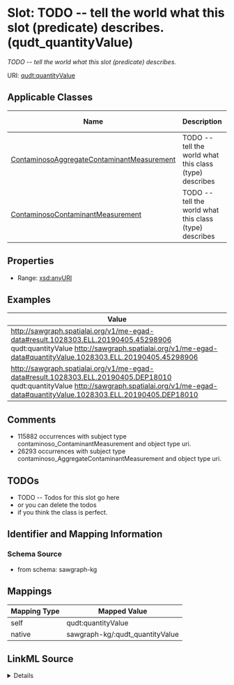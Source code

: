 

# Slot: TODO -- tell the world what this slot (predicate) describes. (qudt_quantityValue)


_TODO -- tell the world what this slot (predicate) describes._





URI: [qudt:quantityValue](http://qudt.org/schema/qudt/quantityValue)



<!-- no inheritance hierarchy -->





## Applicable Classes

| Name | Description | Modifies Slot |
| --- | --- | --- |
| [ContaminosoAggregateContaminantMeasurement](../classes/ContaminosoAggregateContaminantMeasurement.md) | TODO -- tell the world what this class (type) describes |  no  |
| [ContaminosoContaminantMeasurement](../classes/ContaminosoContaminantMeasurement.md) | TODO -- tell the world what this class (type) describes |  no  |







## Properties

* Range: [xsd:anyURI](http://www.w3.org/2001/XMLSchema#anyURI)






## Examples

| Value |
| --- |
| http://sawgraph.spatialai.org/v1/me-egad-data#result.1028303.ELL.20190405.45298906 qudt:quantityValue http://sawgraph.spatialai.org/v1/me-egad-data#quantityValue.1028303.ELL.20190405.45298906 |
| http://sawgraph.spatialai.org/v1/me-egad-data#result.1028303.ELL.20190405.DEP18010 qudt:quantityValue http://sawgraph.spatialai.org/v1/me-egad-data#quantityValue.1028303.ELL.20190405.DEP18010 |

## Comments

* 115882 occurrences with subject type contaminoso_ContaminantMeasurement and object type uri.
* 26293 occurrences with subject type contaminoso_AggregateContaminantMeasurement and object type uri.

## TODOs

* TODO -- Todos for this slot go here
* or you can delete the todos
* if you think the class is perfect.

## Identifier and Mapping Information







### Schema Source


* from schema: sawgraph-kg




## Mappings

| Mapping Type | Mapped Value |
| ---  | ---  |
| self | qudt:quantityValue |
| native | sawgraph-kg/:qudt_quantityValue |




## LinkML Source

<details>
```yaml
name: qudt_quantityValue
description: TODO -- tell the world what this slot (predicate) describes.
title: TODO -- tell the world what this slot (predicate) describes.
todos:
- TODO -- Todos for this slot go here
- or you can delete the todos
- if you think the class is perfect.
comments:
- 115882 occurrences with subject type contaminoso_ContaminantMeasurement and object
  type uri.
- 26293 occurrences with subject type contaminoso_AggregateContaminantMeasurement
  and object type uri.
examples:
- value: http://sawgraph.spatialai.org/v1/me-egad-data#result.1028303.ELL.20190405.45298906
    qudt:quantityValue http://sawgraph.spatialai.org/v1/me-egad-data#quantityValue.1028303.ELL.20190405.45298906
- value: http://sawgraph.spatialai.org/v1/me-egad-data#result.1028303.ELL.20190405.DEP18010
    qudt:quantityValue http://sawgraph.spatialai.org/v1/me-egad-data#quantityValue.1028303.ELL.20190405.DEP18010
from_schema: sawgraph-kg
rank: 1000
slot_uri: qudt:quantityValue
alias: qudt_quantityValue
domain_of:
- contaminoso_AggregateContaminantMeasurement
- contaminoso_ContaminantMeasurement
range: uri

```
</details>